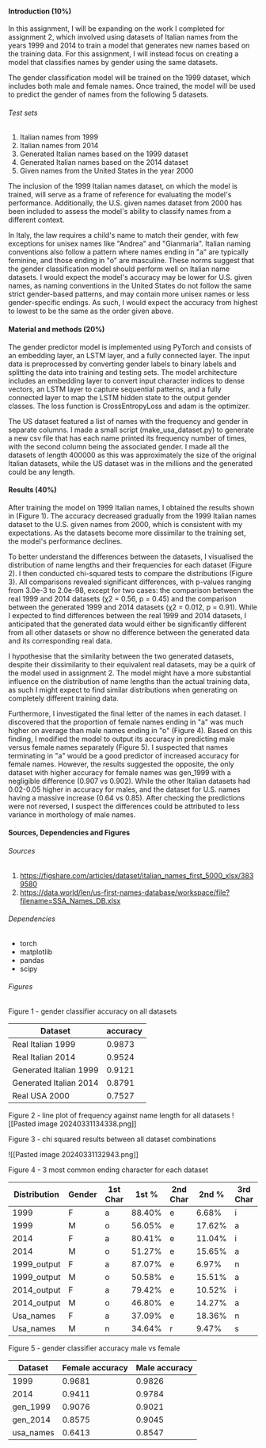 #### Introduction (10%)

In this assignment, I will be expanding on the work I completed for assignment 2, which involved using datasets of Italian names from the years 1999 and 2014 to train a model that generates new names based on the training data. For this assignment, I will instead focus on creating a model that classifies names by gender using the same datasets.

The gender classification model will be trained on the 1999 dataset, which includes both male and female names. Once trained, the model will be used to predict the gender of names from the following 5 datasets.
###### Test sets
1. Italian names from 1999
2. Italian names from 2014
3. Generated Italian names based on the 1999 dataset
4. Generated Italian names based on the 2014 dataset
5. Given names from the United States in the year 2000

The inclusion of the 1999 Italian names dataset, on which the model is trained, will serve as a frame of reference for evaluating the model's performance. Additionally, the U.S. given names dataset from 2000 has been included to assess the model's ability to classify names from a different context.

In Italy, the law requires a child's name to match their gender, with few exceptions for unisex names like "Andrea" and "Gianmaria". Italian naming conventions also follow a pattern where names ending in "a" are typically feminine, and those ending in "o" are masculine. These norms suggest that the gender classification model should perform well on Italian name datasets. I would expect the model's accuracy may be lower for U.S. given names, as naming conventions in the United States do not follow the same strict gender-based patterns, and may contain more unisex names or less gender-specific endings. As such, I would expect the accuracy from highest to lowest to be the same as the order given above.
#### Material and methods (20%)

The gender predictor model is implemented using PyTorch and consists of an embedding layer, an LSTM layer, and a fully connected layer. The input data is preprocessed by converting gender labels to binary labels and splitting the data into training and testing sets. The model architecture includes an embedding layer to convert input character indices to dense vectors, an LSTM layer to capture sequential patterns, and a fully connected layer to map the LSTM hidden state to the output gender classes. The loss function is CrossEntropyLoss and adam is the optimizer.

The US dataset featured a list of names with the frequency and gender in separate columns. I made a small script (make_usa_dataset.py) to generate a new csv file that has each name printed its frequency number of times, with the second column being the associated gender. I made all the datasets of length 400000 as this was approximately the size of the original Italian datasets, while the US dataset was in the millions and the generated could be any length.

#### Results (40%)

After training the model on 1999 Italian names, I obtained the results shown in (Figure 1). The accuracy decreased gradually from the 1999 Italian names dataset to the U.S. given names from 2000, which is consistent with my expectations. As the datasets become more dissimilar to the training set, the model's performance declines.

To better understand the differences between the datasets, I visualised the distribution of name lengths and their frequencies for each dataset (Figure 2). I then conducted chi-squared tests to compare the distributions (Figure 3). All comparisons revealed significant differences, with p-values ranging from 3.0e-3 to 2.0e-98, except for two cases: the comparison between the real 1999 and 2014 datasets (χ2 = 0.56, p = 0.45) and the comparison between the generated 1999 and 2014 datasets (χ2 = 0.012, p = 0.91). While I expected to find differences between the real 1999 and 2014 datasets, I anticipated that the generated data would either be significantly different from all other datasets or show no difference between the generated data and its corresponding real data.

I hypothesise that the similarity between the two generated datasets, despite their dissimilarity to their equivalent real datasets, may be a quirk of the model used in assignment 2. The model might have a more substantial influence on the distribution of name lengths than the actual training data, as such I might expect to find similar distributions when generating on completely different training data.

Furthermore, I investigated the final letter of the names in each dataset. I discovered that the proportion of female names ending in "a" was much higher on average than male names ending in "o" (Figure 4). Based on this finding, I modified the model to output its accuracy in predicting male versus female names separately (Figure 5). I suspected that names terminating in "a" would be a good predictor of increased accuracy for female names. However, the results suggested the opposite, the only dataset with higher accuracy for female names was gen_1999 with a negligible difference (0.907 vs 0.902). While the other Italian datasets had 0.02-0.05 higher in accuracy for males, and the dataset for U.S. names having a massive increase (0.64 vs 0.85). After checking the predictions were not reversed, I suspect the differences could be attributed to less variance in morthology of male names.
#### Sources, Dependencies and Figures

###### Sources
1.  https://figshare.com/articles/dataset/italian_names_first_5000_xlsx/3839580
2. https://data.world/len/us-first-names-database/workspace/file?filename=SSA_Names_DB.xlsx 
###### Dependencies
- torch
- matplotlib
- pandas
- scipy
###### Figures

Figure 1 - gender classifier accuracy on all datasets

| Dataset                | accuracy |
| ---------------------- | -------- |
| Real Italian 1999      | 0.9873   |
| Real Italian 2014      | 0.9524   |
| Generated Italian 1999 | 0.9121   |
| Generated Italian 2014 | 0.8791   |
| Real USA 2000          | 0.7527   |


Figure 2 - line plot of frequency against name length for all datasets
![[Pasted image 20240331134338.png]]

Figure 3 - chi squared results between all dataset combinations

![[Pasted image 20240331132943.png]]

Figure 4 - 3 most common ending character for each dataset

| Distribution | Gender | 1st Char | 1st %  | 2nd Char | 2nd %  | 3rd Char | 3rd %  |
| ------------ | ------ | -------- | ------ | -------- | ------ | -------- | ------ |
| 1999         | F      | a        | 88.40% | e        | 6.68%  | i        | 1.04%  |
| 1999         | M      | o        | 56.05% | e        | 17.62% | a        | 12.84% |
| 2014         | F      | a        | 80.41% | e        | 11.04% | i        | 1.76%  |
| 2014         | M      | o        | 51.27% | e        | 15.65% | a        | 9.79%  |
| 1999_output  | F      | a        | 87.07% | e        | 6.97%  | n        | 1.25%  |
| 1999_output  | M      | o        | 50.58% | e        | 15.51% | a        | 14.79% |
| 2014_output  | F      | a        | 79.42% | e        | 10.52% | i        | 1.91%  |
| 2014_output  | M      | o        | 46.80% | e        | 14.27% | a        | 10.12% |
| Usa_names    | F      | a        | 37.09% | e        | 18.36% | n        | 13.06% |
| Usa_names    | M      | n        | 34.64% | r        | 9.47%  | s        | 6.80%  |

Figure 5 - gender classifier accuracy male vs female

| Dataset   | Female accuracy | Male accuracy |
| --------- | --------------- | ------------- |
| 1999      | 0.9681          | 0.9826        |
| 2014      | 0.9411          | 0.9784        |
| gen_1999  | 0.9076          | 0.9021        |
| gen_2014  | 0.8575          | 0.9045        |
| usa_names | 0.6413          | 0.8547        |
